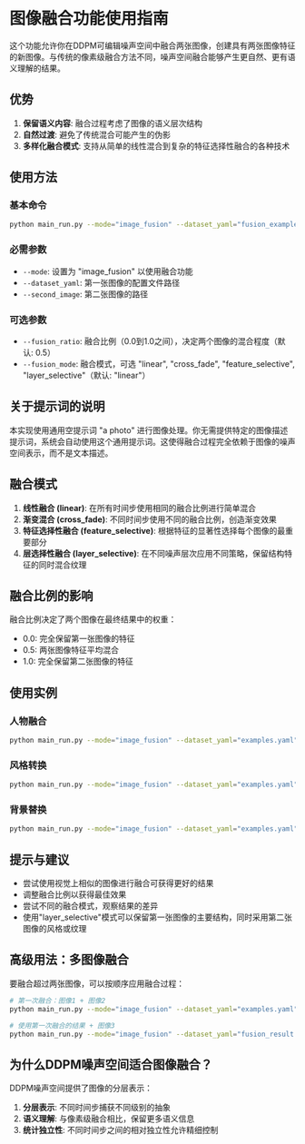 # 图像融合功能使用指南

这个功能允许你在DDPM可编辑噪声空间中融合两张图像，创建具有两张图像特征的新图像。与传统的像素级融合方法不同，噪声空间融合能够产生更自然、更有语义理解的结果。

## 优势

1. **保留语义内容**: 融合过程考虑了图像的语义层次结构
2. **自然过渡**: 避免了传统混合可能产生的伪影
3. **多样化融合模式**: 支持从简单的线性混合到复杂的特征选择性融合的各种技术

## 使用方法

### 基本命令

```bash
python main_run.py --mode="image_fusion" --dataset_yaml="fusion_examples.yaml" --second_image="/example_images/second_image.jpg" --fusion_ratio=0.5 --fusion_mode="linear"
```

### 必需参数

- `--mode`: 设置为 "image_fusion" 以使用融合功能
- `--dataset_yaml`: 第一张图像的配置文件路径
- `--second_image`: 第二张图像的路径

### 可选参数

- `--fusion_ratio`: 融合比例（0.0到1.0之间），决定两个图像的混合程度（默认: 0.5）
- `--fusion_mode`: 融合模式，可选 "linear", "cross_fade", "feature_selective", "layer_selective"（默认: "linear"）

## 关于提示词的说明

本实现使用通用空提示词 "a photo" 进行图像处理。你无需提供特定的图像描述提示词，系统会自动使用这个通用提示词。这使得融合过程完全依赖于图像的噪声空间表示，而不是文本描述。

## 融合模式

1. **线性融合 (linear)**: 在所有时间步使用相同的融合比例进行简单混合
2. **渐变混合 (cross_fade)**: 不同时间步使用不同的融合比例，创造渐变效果
3. **特征选择性融合 (feature_selective)**: 根据特征的显著性选择每个图像的最重要部分
4. **层选择性融合 (layer_selective)**: 在不同噪声层次应用不同策略，保留结构特征的同时混合纹理

## 融合比例的影响

融合比例决定了两个图像在最终结果中的权重：
- 0.0: 完全保留第一张图像的特征
- 0.5: 两张图像特征平均混合
- 1.0: 完全保留第二张图像的特征

## 使用实例

### 人物融合

```bash
python main_run.py --mode="image_fusion" --dataset_yaml="examples.yaml" --second_image="/example_images/person2.jpg" --fusion_ratio=0.4 --fusion_mode="feature_selective"
```

### 风格转换

```bash
python main_run.py --mode="image_fusion" --dataset_yaml="examples.yaml" --second_image="/example_images/style_reference.jpg" --fusion_ratio=0.7 --fusion_mode="layer_selective"
```

### 背景替换

```bash
python main_run.py --mode="image_fusion" --dataset_yaml="examples.yaml" --second_image="/example_images/new_background.jpg" --fusion_ratio=0.6 --fusion_mode="cross_fade"
```

## 提示与建议

- 尝试使用视觉上相似的图像进行融合可获得更好的结果
- 调整融合比例以获得最佳效果
- 尝试不同的融合模式，观察结果的差异
- 使用"layer_selective"模式可以保留第一张图像的主要结构，同时采用第二张图像的风格或纹理

## 高级用法：多图像融合

要融合超过两张图像，可以按顺序应用融合过程：

```bash
# 第一次融合：图像1 + 图像2
python main_run.py --mode="image_fusion" --dataset_yaml="examples.yaml" --second_image="/example_images/image2.jpg" --fusion_ratio=0.4 --fusion_mode="linear"

# 使用第一次融合的结果 + 图像3
python main_run.py --mode="image_fusion" --dataset_yaml="fusion_result.yaml" --second_image="/example_images/image3.jpg" --fusion_ratio=0.3 --fusion_mode="feature_selective"
```

## 为什么DDPM噪声空间适合图像融合？

DDPM噪声空间提供了图像的分层表示：
1. **分层表示**: 不同时间步捕获不同级别的抽象
2. **语义理解**: 与像素级融合相比，保留更多语义信息
3. **统计独立性**: 不同时间步之间的相对独立性允许精细控制 